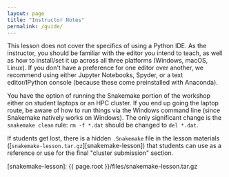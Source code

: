 ```yaml
---
layout: page
title: "Instructor Notes"
permalink: /guide/
---
```


This lesson does not cover the specifics of using a Python IDE. As the
instructor, you should be familiar with the editor you intend to teach, as well
as how to install/set it up across all three platforms (Windows, macOS, Linux).
If you don't have a preference for one editor over another, we recommend using
either Jupyter Notebooks, Spyder, or a text editor/IPython console (because
these come preinstalled with Anaconda).

You have the option of running the Snakemake portion of the workshop either on
student laptops or an HPC cluster. If you end up going the laptop route, be
aware of how to run things via the Windows command line (since Snakemake
natively works on Windows). The only significant change is the `snakemake
clean` rule: `rm -f *.dat` should be changed to `del *.dat`.

If students get lost, there is a hidden `.Snakemake` file in the lesson
materials ([`snakemake-lesson.tar.gz`][snakemake-lesson]) that students can use
as a reference or use for the final "cluster submission" section.

[snakemake-lesson]: {{ page.root }}/files/snakemake-lesson.tar.gz
